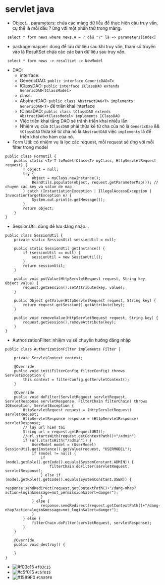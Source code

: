 # servlet java

- Object... parameters: chứa các mảng dữ liễu để thực hiện câu truy vẩn, cụ thể là mỗi dấu ? ứng với một phần thử trong mảng.

```
 select * form news where news.A = ? dấu "?" là => parameters[index]
```

- package mapper: dùng để lưu dữ liêu sau khi truy vấn, tham số truyền vào là ResultSet chứa các các bản dữ liệu sau truy vấn.

```
 select * form news -> resultset -> NewModel
```

- DAO: 
  - interface:
   - GenericDAO: `public interface GenericDAO<T> `
   - IClassDAO: `public interface IClassDAO extends GenericDAO<tClassModel>`
  - class:
   - AbstractDAO: `public class AbstractDAO<T> implements GenericDAO<T>` để triển khai interface
   - tClassDAO: `public class tClassDAO extends AbstractDAO<tClassModel> implements IClassDAO`
  - Việc triển khai tầng DAO sẽ tránh triển khai nhiều lần
  - Nhiệm vụ của `IClassDAO` phải thừa kế từ cha của nó là `GenericDao` && `tClassDAO` thừa kế từ cha nó là `AbstractDAO` việc `implements` là để triển khai cho hàm của nó.
- Form Util: có nhiệm vụ là lọc các request, mỗi request sẽ ứng với mỗi filter trong model
```
public class FormUtil {
	public static <T> T toModel(Class<T> myClass, HttpServletRequest request) {
		T object = null;
		try {
			object = myClass.newInstance();
			BeanUtils.populate(object, request.getParameterMap()); // chuyen cac key va value de map
		} catch (InstantiationException | IllegalAccessException | InvocationTargetException e) {
			System.out.print(e.getMessage());
		}
		return object;
	}
}
```
- SessionUtil: dùng để lưu đăng nhập...
```
public class SessionUtil {
    private static SessionUtil sessionUtil = null;

    public static SessionUtil getInstance() {
        if (sessionUtil == null) {
            sessionUtil = new SessionUtil();
        }
        return sessionUtil;
    }

    public void putValue(HttpServletRequest request, String key, Object value) {
        request.getSession().setAttribute(key, value);
    }

    public Object getValue(HttpServletRequest request, String key) {
        return request.getSession().getAttribute(key);
    }

    public void removeValue(HttpServletRequest request, String key) {
        request.getSession().removeAttribute(key);
    }
}
```
- AuthorizationFilter: nhiệm vụ sẽ chuyển hướng đăng nhập
```
public class AuthorizationFilter implements Filter {

    private ServletContext context;

    @Override
    public void init(FilterConfig filterConfig) throws ServletException {
        this.context = filterConfig.getServletContext();
    }

    @Override
    public void doFilter(ServletRequest servletRequest, ServletResponse servletResponse, FilterChain filterChain) throws IOException, ServletException {
        HttpServletRequest request = (HttpServletRequest) servletRequest;
        HttpServletResponse response = (HttpServletResponse) servletResponse;
        // lay url hien tai
        String url = request.getRequestURI();
        //url.startsWith(request.getContextPath()+"/admin")
        if (url.startsWith("/admin")) {
            UserModel model = (UserModel) SessionUtil.getInstance().getValue(request, "USERMODEL");
            if (model != null) {
                if (model.getRole().getCode().equals(SystemConstant.ADMIN)) {
                    filterChain.doFilter(servletRequest, servletResponse);
                } else if (model.getRole().getCode().equals(SystemConstant.USER)) {
                    response.sendRedirect(request.getContextPath()+"/dang-nhap?action=login&message=not_permission&alert=danger");
                }
            } else {
                response.sendRedirect(request.getContextPath()+"/dang-nhap?action=login&message=not_login&alert=danger");
            }
        } else {
            filterChain.doFilter(servletRequest, servletResponse);
        }
    }

    @Override
    public void destroy() {

    }
}
```
- ![#f03c15](https://via.placeholder.com/15/f03c15/000000?text=+) `#f03c15`
- ![#c5f015](https://via.placeholder.com/15/c5f015/000000?text=+) `#c5f015`
- ![#1589F0](https://via.placeholder.com/15/1589F0/000000?text=+) `#1589F0`
